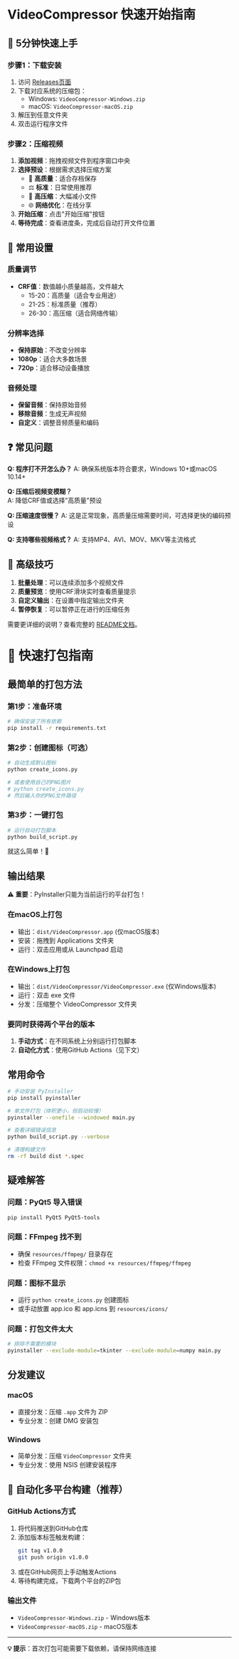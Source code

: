 # VideoCompressor 快速开始指南

## 🚀 5分钟快速上手

### 步骤1：下载安装
1. 访问 [Releases页面](https://github.com/lyman86/video-compressor/releases)
2. 下载对应系统的压缩包：
   - Windows: `VideoCompressor-Windows.zip`  
   - macOS: `VideoCompressor-macOS.zip`
3. 解压到任意文件夹
4. 双击运行程序文件

### 步骤2：压缩视频
1. **添加视频**：拖拽视频文件到程序窗口中央
2. **选择预设**：根据需求选择压缩方案
   - 🌟 **高质量**：适合存档保存
   - ⚖️ **标准**：日常使用推荐
   - 💾 **高压缩**：大幅减小文件
   - 🌐 **网络优化**：在线分享
3. **开始压缩**：点击"开始压缩"按钮
4. **等待完成**：查看进度条，完成后自动打开文件位置

## 🎯 常用设置

### 质量调节
- **CRF值**：数值越小质量越高，文件越大
  - 15-20：高质量（适合专业用途）
  - 21-25：标准质量（推荐）
  - 26-30：高压缩（适合网络传输）

### 分辨率选择
- **保持原始**：不改变分辨率
- **1080p**：适合大多数场景
- **720p**：适合移动设备播放

### 音频处理
- **保留音频**：保持原始音频
- **移除音频**：生成无声视频
- **自定义**：调整音频质量和编码

## ❓ 常见问题

**Q: 程序打不开怎么办？**
A: 确保系统版本符合要求，Windows 10+或macOS 10.14+

**Q: 压缩后视频变模糊？**  
A: 降低CRF值或选择"高质量"预设

**Q: 压缩速度很慢？**
A: 这是正常现象，高质量压缩需要时间，可选择更快的编码预设

**Q: 支持哪些视频格式？**
A: 支持MP4、AVI、MOV、MKV等主流格式

## 🔧 高级技巧

1. **批量处理**：可以连续添加多个视频文件
2. **质量预览**：使用CRF滑块实时查看质量提示
3. **自定义输出**：在设置中指定输出文件夹
4. **暂停恢复**：可以暂停正在进行的压缩任务

需要更详细的说明？查看完整的 [README文档](README.md)。

# 🚀 快速打包指南

## 最简单的打包方法

### 第1步：准备环境
```bash
# 确保安装了所有依赖
pip install -r requirements.txt
```

### 第2步：创建图标（可选）
```bash
# 自动生成默认图标
python create_icons.py

# 或者使用自己的PNG图片
# python create_icons.py
# 然后输入你的PNG文件路径
```

### 第3步：一键打包
```bash
# 运行自动打包脚本
python build_script.py
```

就这么简单！🎉

## 输出结果

⚠️ **重要**：PyInstaller只能为当前运行的平台打包！

### 在macOS上打包
- 输出：`dist/VideoCompressor.app` (仅macOS版本)
- 安装：拖拽到 Applications 文件夹
- 运行：双击应用或从 Launchpad 启动

### 在Windows上打包  
- 输出：`dist/VideoCompressor/VideoCompressor.exe` (仅Windows版本)
- 运行：双击 exe 文件
- 分发：压缩整个 VideoCompressor 文件夹

### 要同时获得两个平台的版本
1. **手动方式**：在不同系统上分别运行打包脚本
2. **自动化方式**：使用GitHub Actions（见下文）

## 常用命令

```bash
# 手动安装 PyInstaller
pip install pyinstaller

# 单文件打包（体积更小，但启动较慢）
pyinstaller --onefile --windowed main.py

# 查看详细错误信息
python build_script.py --verbose

# 清理构建文件
rm -rf build dist *.spec
```

## 疑难解答

### 问题：PyQt5 导入错误
```bash
pip install PyQt5 PyQt5-tools
```

### 问题：FFmpeg 找不到
- 确保 `resources/ffmpeg/` 目录存在
- 检查 FFmpeg 文件权限：`chmod +x resources/ffmpeg/ffmpeg`

### 问题：图标不显示
- 运行 `python create_icons.py` 创建图标
- 或手动放置 app.ico 和 app.icns 到 `resources/icons/`

### 问题：打包文件太大
```bash
# 排除不需要的模块
pyinstaller --exclude-module=tkinter --exclude-module=numpy main.py
```

## 分发建议

### macOS
- 直接分发：压缩 `.app` 文件为 ZIP
- 专业分发：创建 DMG 安装包

### Windows
- 简单分发：压缩 `VideoCompressor` 文件夹
- 专业分发：使用 NSIS 创建安装程序

## 🤖 自动化多平台构建（推荐）

### GitHub Actions方式
1. 将代码推送到GitHub仓库
2. 添加版本标签触发构建：
   ```bash
   git tag v1.0.0
   git push origin v1.0.0
   ```
3. 或在GitHub网页上手动触发Actions
4. 等待构建完成，下载两个平台的ZIP包

### 输出文件
- `VideoCompressor-Windows.zip` - Windows版本
- `VideoCompressor-macOS.zip` - macOS版本

---

**💡 提示**：首次打包可能需要下载依赖，请保持网络连接 